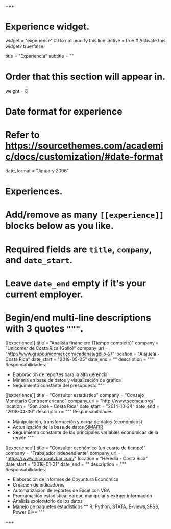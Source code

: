 +++
# Experience widget.
widget = "experience"  # Do not modify this line!
active = true  # Activate this widget? true/false

title = "Experiencia"
subtitle = ""

# Order that this section will appear in.
weight = 8

# Date format for experience
#   Refer to https://sourcethemes.com/academic/docs/customization/#date-format
date_format = "January 2006"

# Experiences.
#   Add/remove as many `[[experience]]` blocks below as you like.
#   Required fields are `title`, `company`, and `date_start`.
#   Leave `date_end` empty if it's your current employer.
#   Begin/end multi-line descriptions with 3 quotes `"""`.
[[experience]]
  title = "Analista financiero (Tiempo completo)"
  company = "Unicomer de Costa Rica (Gollo)"
  company_url = "http://www.grupounicomer.com/cadenas/gollo-2/"
  location = "Alajuela - Costa Rica"
  date_start = "2018-05-05"
  date_end = ""
  description = """
  Responsabilidades:
  
  * Elaboración de reportes para la alta gerencia
  * Minería en base de datos y visualización de gráfica
  * Seguimiento constante del presupuesto
  """

[[experience]]
  title = "Consultor estadístico"
  company = "Consejo Monetario Centroamericano"
  company_url = "http://www.secmca.org/"
  location = "San José - Costa Rica"
  date_start = "2014-10-24"
  date_end = "2018-04-30"
  description = """
  Responsabilidades:
  
  * Manipulación, transformación y carga de datos (económicos)
  * Actualización de la base de datos [SIMAFIR](http://www.secmca.org/simafir.html)
  * Seguimiento constante de las principales variables económicas de la región 
  """

[[experience]]
  title = "Consultor económico (un cuarto de tiempo)"
  company = "Trabajador independiente"
  company_url = "https://www.ricardoalvbar.com/"
  location = "Heredia - Costa Rica"
  date_start = "2016-01-31"
  date_end = ""
  description = """
  Responsabilidades:
  
  * Elaboración de informes de Coyuntura Económica
  * Creación de indicadores
  * Automatización de reportes de Excel con VBA
  * Programación estadística: cargar, manipular y extraer información
  * Análisis exploratorio de los datos
  * Manejo de paquetes estadísticos ** R, Python, STATA, E-views,SPSS, Power BI**
  """

+++

